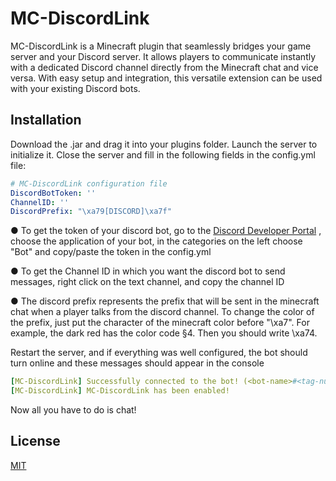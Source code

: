 # MC-DiscordLink

MC-DiscordLink is a Minecraft plugin that seamlessly bridges your game server and your Discord server. It allows players to communicate instantly with a dedicated Discord channel directly from the Minecraft chat and vice versa. With easy setup and integration, this versatile extension can be used with your existing Discord bots.

## Installation

Download the .jar and drag it into your plugins folder. Launch the server to initialize it.
Close the server and fill in the following fields in the config.yml file: 

```yml
# MC-DiscordLink configuration file
DiscordBotToken: ''
ChannelID: ''
DiscordPrefix: "\xa79[DISCORD]\xa7f"
```

● To get the token of your discord bot, go to the [Discord Developer Portal](https://discord.com/developers/applications)
, choose the application of your bot, in the categories on the left choose "Bot" and copy/paste the token in the config.yml

● To get the Channel ID in which you want the discord bot to send messages, right click on the text channel, and copy the channel ID

● The discord prefix represents the prefix that will be sent in the minecraft chat when a player talks from the discord channel. To change the color of the prefix, just put the character of the minecraft color before "\xa7".
For example, the dark red has the color code §4. Then you should write \xa74. 

Restart the server, and if everything was well configured, the bot should turn online and these messages should appear in the console 

```yml
[MC-DiscordLink] Successfully connected to the bot! (<bot-name>#<tag-number>)
[MC-DiscordLink] MC-DiscordLink has been enabled!
```

Now all you have to do is chat!

## License

[MIT](https://choosealicense.com/licenses/mit/)
